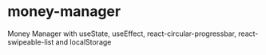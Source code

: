 # money-manager
Money Manager with useState, useEffect, react-circular-progressbar, react-swipeable-list and localStorage
